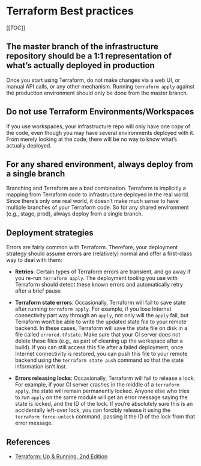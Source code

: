 # Terraform Best practices

[[_TOC_]]

## The master branch of the infrastructure repository should be a 1:1 representation of what’s actually deployed in production

Once you start using Terraform, do not make changes via a web UI, or manual API calls, or any other mechanism. Running `terraform apply` against the production environment should only be done from the master branch.

## Do not use Terraform Environments/Workspaces

If you use workspaces, your infrastructure repo will only have one copy of the code, even though you may have several environments deployed with it. From merely looking at the code, there will be no way to know what’s actually deployed.

## For any shared environment, always deploy from a single branch

Branching and Terraform are a bad combination. Terraform is implicitly a mapping from Terraform code to infrastructure deployed in the real world. Since there’s only one real world, it doesn’t make much sense to have multiple branches of your Terraform code. So for any shared environment (e.g., stage, prod), always deploy from a single branch.

## Deployment strategies

Errors are fairly common with Terraform. Therefore, your deployment strategy should assume errors are (relatively) normal and offer a first-class way to deal with them:

* **Retries**: Certain types of Terraform errors are transient, and go away if you re-run `terraform apply`. The deployment tooling you use with Terraform should detect these known errors and automatically retry after a brief pause

* **Terraform state errors**: Occasionally, Terraform will fail to save state after running `terraform apply`. For example, if you lose Internet connectivity part way through an `apply`, not only will the `apply` fail, but Terraform won’t be able to write the updated state file to your remote backend. In these cases, Terraform will save the state file on disk in a file called `errored.tfstate`. Make sure that your CI server does not delete these files (e.g., as part of cleaning up the workspace after a build). If you can still access this file after a failed deployment, once Internet connectivity is restored, you can push this file to your remote backend using the `terraform state push` command
so that the state information isn’t lost.

* **Errors releasing locks**: Occasionally, Terraform will fail to release a lock. For example, if your CI server crashes in the middle of a `terraform apply`, the state will remain permanently locked. Anyone else who tries to run `apply` on the same module will get an error message saying the state is locked, and the ID of the lock. If you’re absolutely sure this is an accidentally left-over lock, you can forcibly release it using the `terraform force-unlock` command, passing it the ID of the lock from that error message.

## References

* [Terraform: Up & Running, 2nd Edition](https://blog.gruntwork.io/terraform-up-running-2nd-edition-early-release-is-now-available-b104fc29783f)
